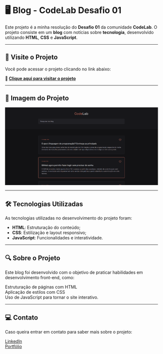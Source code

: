 # 🖥️ Blog - CodeLab Desafio 01

Este projeto é a minha resolução do **Desafio 01** da comunidade **CodeLab**. O projeto consiste em um **blog** com notícias sobre **tecnologia**, desenvolvido utilizando **HTML**, **CSS** e **JavaScript**.

---

## 🚀 Visite o Projeto

Você pode acessar o projeto clicando no link abaixo:

**🔗 [Clique aqui para visitar o projeto](https://blog-codelab-tailwind.netlify.app/)**

---

## 📸 Imagem do Projeto

![Imagem do Blog](/desafio-01/src/assets/image.png)

---

## 🛠️ Tecnologias Utilizadas

As tecnologias utilizadas no desenvolvimento do projeto foram:

- **HTML**: Estruturação do conteúdo;
- **CSS**: Estilização e layout responsivo;
- **JavaScript**: Funcionalidades e interatividade.

---

## 🔍 Sobre o Projeto
Este blog foi desenvolvido com o objetivo de praticar habilidades em desenvolvimento front-end, como:

Estruturação de páginas com HTML\
Aplicação de estilos com CSS\
Uso de JavaScript para tornar o site interativo.

---

## 💻 Contato
Caso queira entrar em contato para saber mais sobre o projeto:

[LinkedIn](https://www.linkedin.com/in/gustavodantasmarim/)\
[Portfólio](https://github.com/gustavomarim)
